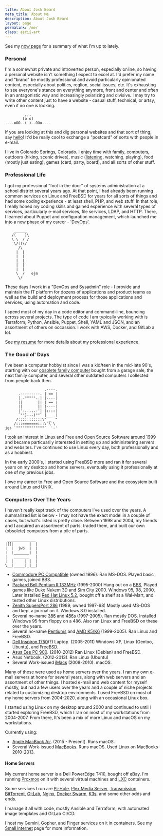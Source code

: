 ```yaml
---
title: About Josh Beard
meta_title: About Me
description: About Josh Beard
layout: page
permalink: /me/
class: ascii-art
---
```


See my [now page](/now/) for a summary of what I'm up to lately.

### Personal

I'm a somewhat private and introverted person, especially online, so having a
personal website isn't something I expect to excel at. I'd prefer my name and
"brand" be mostly professional and avoid particularly opinionated content,
especially about politics, reglion, social issues, etc. It's exhausting to see
everyone's stance on everything anymore, front and center and often in an
antagonistic way and increasingly polarizing and divisive. I may try to write
other content just to have a website - casual stuff, technical, or artsy, even
if no one is looking.

```ascii-art
         ,,,
        (o o)
----oOO--( )--OOo----
```

If you are looking at this and dig personal websites and that sort of thing,
say [hello](mailto:hello@joshbeard.me)! It'd be really cool to exchange a
"postcard" of sorts with people in e-mail.

I live in Colorado Springs, Colorado. I enjoy time with family, computers,
outdoors (hiking, scenic drives), music
([listening](https://www.last.fm/user/hewbert), watching, playing), food
(mostly just eating), games (card, party, board), and all sorts of other stuff.

### Professional Life

I got my professional "foot in the door" of systems administration at a school
district several years ago. At that point, I had already been running common
services on Linux and FreeBSD for years for all sorts of things and had some
coding experience - at least shell, PHP, and web stuff. In that role, I really
honed my coding skills and gained experience with several types of services,
particularly e-mail services, file services, LDAP, and HTTP. There, I learned
about Puppet and configuration management, which launched me into a new phase of
my career - 'DevOps'.

```ascii-art-right
    ______
   /(    )\
   \ \  / /
    \/[]\/
      /\
     |  |
     |  |
     |  |
     |  |
     |  |
     \  /   ejm
      \/
```

These days I work in a "DevOps and Sysadmin" role - I provide and maintain the
IT platform for dozens of applications and product teams as well as the build and
deployment process for those applications and services, using automation and
code.

I spend most of my day in a code editor and command-line, bouncing across
several projects. The type of code I am typically working with is Terraform,
Python, Ansible, Puppet, Shell, YAML and JSON, and an assortment of others on
occassion. I work with AWS, Docker, and GitLab a lot.

See [my resume](/resume/) for more details about my professional experience.

### The Good ol' Days

I've been a computer hobbyist since I was a kid/teen in the mid-late 90's, starting with
our [obsolete family computer](https://en.wikipedia.org/wiki/Commodore_PC_compatible_systems)
bought from a garage sale, the next family computer, and several other outdated
computers I collected from people back then.

```ascii-art-left
                  .----.
      .---------. | == |
      |.-"""""-.| |----|
      ||       || | == |
      ||       || |----|
      |'-.....-'| |::::|
      `"")---(""` |___.|
     /:::::::::::\" _  "
    /:::=======:::\`\`\
jgs `"""""""""""""`  '-'
```

I took an interest in Linux and Free and Open Source Software around 1999 and
became particuarily interested in setting up and administering servers and
websites. I've continued to use Linux every day, both professionally and as a
hobbiest.

In the early 2000's, I started using FreeBSD more and ran it for several years
on my desktop and home servers, eventually using it professionally at one of my
previous jobs.

I owe my career to Free and Open Source Software and the ecosystem
built around Linux and UNIX.

### Computers Over The Years

I haven't really kept track of the computers I've used over the
years. A summarized list is below - I may not have the exact model in a couple
of cases, but what's listed is pretty close. Between 1998 and 2004, my friends
and I acquired an assortment of parts, traded them, and built our own (obsolete)
computers from a pile of parts.

```ascii-art-right
 _____________
|[]|       |  |
|  |  jwb  |  |
|  |_______|  |
|   _______   |
|  |     | |  |
\__|_____|_|__|
```

* [Commodore PC Compatible](https://en.wikipedia.org/wiki/Commodore_PC_compatible_systems) (owned 1996). Ran MS-DOS. Played basic games, joined BBS.
* [Packard Bell Pentium II 133MHz](http://pbplanet.info/wiki/index.php/Multimedia_D136) (1995-2000) Hung out on a [BBS](https://en.wikipedia.org/wiki/Bulletin_board_system), Played games like [Duke Nukem 3D](https://en.wikipedia.org/wiki/Duke_Nukem_3D) and [Sim City 2000](https://en.wikipedia.org/wiki/SimCity_2000). Windows 95, 98, 2000. Later installed [Red Hat Linux 5.2](https://www.redhat.com/en/about/press-releases/press-redhatlinux52), bought off a shelf at  a Wal-Mart, and tested other Linux distributions.
* [Zenith SupersPort 286](https://oldcrap.org/2020/10/30/zenith-supersport-286e/) (1989; owned 1997-98) Mostly used MS-DOS and kept a journal on it. Windows 3.0 installed.
* Several no-name [386](https://en.wikipedia.org/wiki/I386) and [486s](https://en.wikipedia.org/wiki/I486) (1997-2005). Ran mostly DOS. Installed Windows 95 from floppy on a 486. Also ran Linux and FreeBSD on these over the years.
* Several no-name [Pentiums](https://en.wikipedia.org/wiki/Pentium_(original)) and [AMD K5/K6](https://en.wikipedia.org/wiki/Advanced_Micro_Devices#CPUs_and_APUs) (1999-2005). Ran Linux and FreeBSD.
* [Dell Inspiron 1750](https://rmromero.blogspot.com/2010/04/dell-inspiron-17-1750-specifications.html)(?) Laptop. (2005-2011) Windows XP, Linux (Gentoo, Ubuntu), and FreeBSD.
* [Asus Eee PC 900](https://en.wikipedia.org/wiki/Asus_Eee_PC#Eee_900_series). (2010-2012) Ran Linux (Debian) and FreeBSD.
* Asus Netbook. (2012-2013). Ran Linux (Ubuntu)
* Several Work-issued [iMacs](https://en.wikipedia.org/wiki/IMac) (2008-2010). macOS.

Many of these were used as home servers over the years. I ran my own e-mail
servers at home for several years, along with web servers and an assortment of
other things. I hosted e-mail and web content for myself mostly, but had a few
users over the years and a couple of niche projects related to customizing
desktop environments. I used FreeBSD on most of my home servers from 2004-2020,
along with an occasional Linux box.

I started using Linux on my desktop around 2000 and continued to until I started
exploring FreeBSD, which I ran on most of my workstations from 2004-2007. From there,
It's been a mix of more Linux and macOS on my workstations.

Currently using:

* [Apple MacBook Air](https://en.wikipedia.org/wiki/MacBook_Air). (2015 - Present). Runs macOS.
* Several Work-issued [MacBooks](https://en.wikipedia.org/wiki/MacBook). Runs macOS. Used Linux on MacBooks 2010-2013.

#### Home Servers

My current home server is a Dell PowerEdge T410, bought off eBay.
I'm running [Proxmox](https://www.proxmox.com/en/) on it with several virtual
machines and [LXC](https://en.wikipedia.org/wiki/LXC)
containers.

Some services I run are [Pi-Hole](https://pi-hole.net/), [Plex Media Server](https://www.plex.tv/),
[Transmission BitTorrent](https://transmissionbt.com/),
[GitLab](https://about.gitlab.com/),
[Nginx](https://nginx.org/),
[Docker Swarm](https://docs.docker.com/engine/swarm/),
[K3s](https://k3s.io/),
and some other odds and ends.

I manage it all with code, mostly Ansible and Terraform, with automated image
templates and GitLab CI/CD.

I host my Gemini, Gopher, and Finger services on it in containers. See my
[Small Internet](/site/small.html) page for more information.
